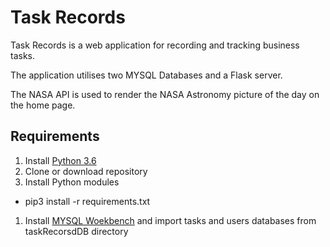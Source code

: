# Task Records

Task Records is a web application for recording and tracking business tasks.

The application utilises two MYSQL Databases and a Flask server.

The NASA API is used to render the NASA Astronomy picture of the day on the home page.

## Requirements

1. Install [Python 3.6](https://www.anaconda.com/)
1. Clone or download repository
1. Install Python modules
* pip3 install -r requirements.txt
1. Install [MYSQL Woekbench](https://www.mysql.com/products/workbench/) and import tasks and users databases from taskRecorsdDB directory



